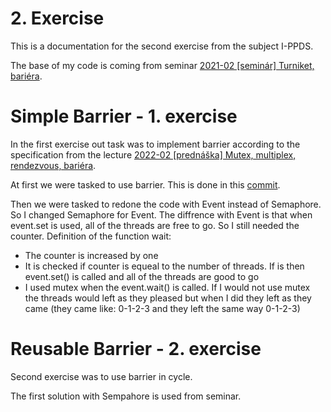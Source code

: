 # 2. Exercise
This is a documentation for the second exercise from the subject I-PPDS. 

The base of my code is coming from seminar [2021-02 [seminár] Turniket, bariéra](https://www.youtube.com/watch?v=vIiHVcb3HqU&ab_channel=Paraleln%C3%A9programovanieadistribuovan%C3%A9syst%C3%A9my).

# Simple Barrier - 1. exercise
In the first exercise out task was to implement barrier according to the specification from the lecture [2022-02 [prednáška] Mutex, multiplex, rendezvous, bariéra](https://www.youtube.com/watch?v=sR5RWW1uj5g&ab_channel=Paraleln%C3%A9programovanieadistribuovan%C3%A9syst%C3%A9my).

At first we were tasked to use barrier. This is done in this [commit](https://github.com/Rokulus/I-PPDS_Procka/commit/00747b80d9ddcf7fad95cc89e74572f420f9ff57).

Then we were tasked to redone the code with Event instead of Semaphore. So I changed Semaphore for Event. The diffrence with Event is that when event.set is used, all of the threads are free to go. So I still needed the counter.
Definition of the function wait: 
- The counter is increased by one
- It is checked if counter is equeal to the number of threads. If is then event.set() is called and all of the threads are good to go
- I used mutex when the event.wait() is called. If I would not use mutex the threads would left as they pleased but when I did they left as they came (they came like: 0-1-2-3 and they left the same way 0-1-2-3)

# Reusable Barrier - 2. exercise

Second exercise was to use barrier in cycle. 

The first solution with Sempahore is used from seminar. 


